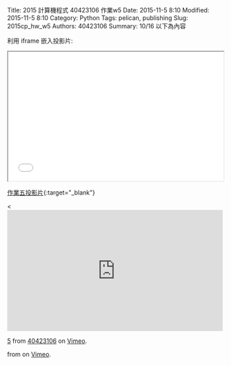 Title: 2015 計算機程式 40423106 作業w5
Date: 2015-11-5 8:10
Modified: 2015-11-5 8:10
Category: Python
Tags: pelican, publishing
Slug: 2015cp_hw_w5
Authors: 40423106
Summary: 10/16
以下為內容

利用 iframe 嵌入投影片:

<iframe src="simplest5.html" width="500" height="300"></iframe>

[作業五投影片](simplest5.html){:target="_blank"}





<<iframe src="https://player.vimeo.com/video/145765552" width="500" height="281" frameborder="0" webkitallowfullscreen mozallowfullscreen allowfullscreen></iframe> <p><a href="https://vimeo.com/145765552">5</a> from <a href="https://vimeo.com/user45854799">40423106</a> on <a href="https://vimeo.com">Vimeo</a>.</p> from <a href="https://vimeo.com/user24079973"></a> on <a href="https://vimeo.com">Vimeo</a>.</p>
